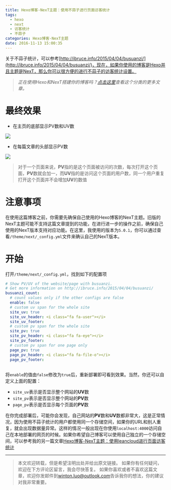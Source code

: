 ```yaml
---
title: Hexo博客-NexT主题：使用不蒜子进行页面访客统计
tags:
  - hexo
  - next
  - 访客统计
  - 不蒜子
categories: Hexo博客-NexT主题
date: 2016-11-13 15:00:35
---
```



关于不蒜子统计，可以参考[http://ibruce.info/2015/04/04/busuanzi/](http://ibruce.info/2015/04/04/busuanzi/)，现在，如果你使用的博客是Hexo并且主题是NexT，那么你可以很方便的进行不蒜子的访客统计设置。

<!-- more -->

> *正在使用Hexo和NexT搭建你的博客吗？[点击这里](/categories/Hexo博客-NexT主题/)查看这个分类的更多文章。*

# 最终效果
- 在主页的底部显示PV数和UV数

![](/uploads/busuanzi-footer.png)

- 在每篇文章的头部显示PV数

![](/uploads/busuanzi-page.png)

> 对于一个页面来说，**PV**指的是这个页面被访问的次数，每次打开这个页面，**PV**数就会加一，而**UV**指的是访问这个页面的用户数，同一个用户重复打开这个页面并不会增加**UV**的数值

# 注意事项

在使用这篇博客之前，你需要先确保自己使用的Hexo博客的NexT主题。旧版的NexT主题可能不支持这篇文章提到的功能，在进行进一步的操作之前，确保自己使用的NexT版本支持对应功能。在这里，我使用的版本为`5.0.1`，你可以通过查看`/theme/next/_config.yml`文件来确认自己的NexT版本。

# 开始
打开`/theme/next/_config.yml`，找到如下的配置项

```yaml
# Show PV/UV of the website/page with busuanzi.
# Get more information on http://ibruce.info/2015/04/04/busuanzi/
busuanzi_count:
  # count values only if the other configs are false
  enable: false
  # custom uv span for the whole site
  site_uv: true
  site_uv_header: <i class="fa fa-user"></i>
  site_uv_footer:
  # custom pv span for the whole site
  site_pv: true
  site_pv_header: <i class="fa fa-eye"></i>
  site_pv_footer:
  # custom pv span for one page only
  page_pv: true
  page_pv_header: <i class="fa fa-file-o"></i>
  page_pv_footer:
  
```

将`enable`的值由`false`修改为`true`后，重新部署即可看到效果。当然，你还可以自定义上面的配置：

- `site_uv`表示是否显示整个网站的**UV**数
- `site_pv`表示是否显示整个网站的**PV**数
- `page_pv`表示是否显示每个页面的**PV**数

在你完成部署后，可能你会发现，自己网站的**PV**数和**UV**数都非常大，这是正常情况，因为使用不蒜子统计的用户都使用同一个存储空间，如果你的URL和别人重复，就会出现数据量异常。这样的情况一般出现在你使用`localhost:4000`访问自己在本地部署的网页的时候。如果你希望自己博客可以使用自己独立的一个存储空间，可以参考我的另一篇文章[Hexo博客-NexT主题：使用leancloud进行页面访客统计](/2016/05/31/add-count-for-hexo-next/)

---
> 本文欢迎转载，但是希望注明出处并给出原文链接。
> 如果你有任何疑问，欢迎在下方评论区留言，我会尽快答复。
> 如果你喜欢或者不喜欢这篇文章，欢迎你发邮件到[winton.luo@outlook.com](mailto:winton.luo@outlook.com)告诉我你的想法，你的建议对我非常重要。
